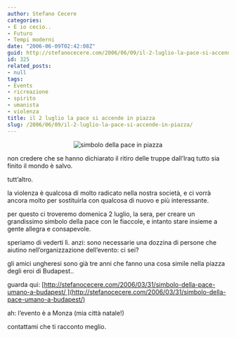```yaml
---
author: Stefano Cecere
categories:
- E io cecio..
- Futuro
- Tempi moderni
date: "2006-06-09T02:42:08Z"
guid: http://stefanocecere.com/2006/06/09/il-2-luglio-la-pace-si-accende-in-piazza/
id: 325
related_posts:
- null
tags:
- Events
- ricreazione
- spirito
- umanista
- violenza
title: il 2 luglio la pace si accende in piazza
slug: /2006/06/09/il-2-luglio-la-pace-si-accende-in-piazza/
---
```


<div style="text-align: center">
  <img alt="simbolo della pace in piazza" id="image326" src="http://stefanocecere.com/wp-content/uploads/sites/3/2006/06/evento_simbolo_della_pace.jpg" />
</div>

non credere che se hanno dichiarato il ritiro delle truppe dall&#8217;Iraq tutto sia finito il mondo è salvo.

tutt&#8217;altro.
  
la violenza è qualcosa di molto radicato nella nostra società, e ci vorrà ancora molto per sostituirla con qualcosa di nuovo e più interessante.

per questo ci troveremo domenica 2 luglio, la sera, per creare un grandissimo simbolo della pace con le fiaccole, e intanto stare insieme a gente allegra e consapevole.

speriamo di vederti lì. anzi: sono necessarie una dozzina di persone che aiutino nell&#8217;organizzazione dell&#8217;evento: ci sei?

gli amici ungheresi sono già tre anni che fanno una cosa simile nella piazza degli eroi di Budapest..
  
guarda qui: [http://stefanocecere.com/2006/03/31/simbolo-della-pace-umano-a-budapest/ ](http://stefanocecere.com/2006/03/31/simbolo-della-pace-umano-a-budapest/)
  
ah: l&#8217;evento è a Monza (mia città natale!)
  
contattami che ti racconto meglio.